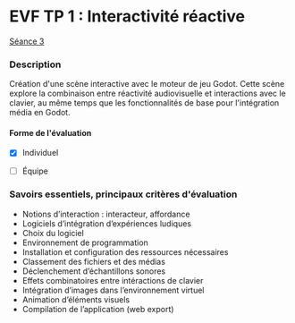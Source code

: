 # EVF TP 1 : Interactivité réactive

[Séance 3](../../../01-deroulement/03/)

### Description

Création d'une scène interactive avec le moteur de jeu Godot. Cette scène explore la combinaison entre réactivité audiovisuelle et interactions avec le clavier, au même temps que les fonctionnalités de base pour l'intégration média en Godot.

#### Forme de l'évaluation

* [x] Individuel
* [ ] Équipe


### Savoirs essentiels, principaux critères d'évaluation

- Notions d’interaction : interacteur, affordance
- Logiciels d’intégration d’expériences ludiques
- Choix du logiciel
- Environnement de programmation
- Installation et configuration des ressources nécessaires
- Classement des fichiers et des médias
- Déclenchement d’échantillons sonores
- Effets combinatoires entre intéractions de clavier
- Intégration d’images dans l’environnement virtuel
- Animation d’éléments visuels
- Compilation de l’application (web export)   
